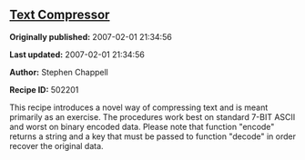 ## [Text Compressor](https://code.activestate.com/recipes/502201-text-compressor)

**Originally published:** 2007-02-01 21:34:56

**Last updated:** 2007-02-01 21:34:56

**Author:** Stephen Chappell

**Recipe ID:** 502201

This recipe introduces a novel way of compressing
text and is meant primarily as an exercise. The
procedures work best on standard 7-BIT ASCII and
worst on binary encoded data. Please note that
function "encode" returns a string and a key
that must be passed to function "decode" in
order recover the original data.
